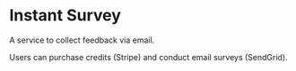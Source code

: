 # Instant Survey

A service to collect feedback via email.

Users can purchase credits (Stripe) and conduct email surveys (SendGrid).
